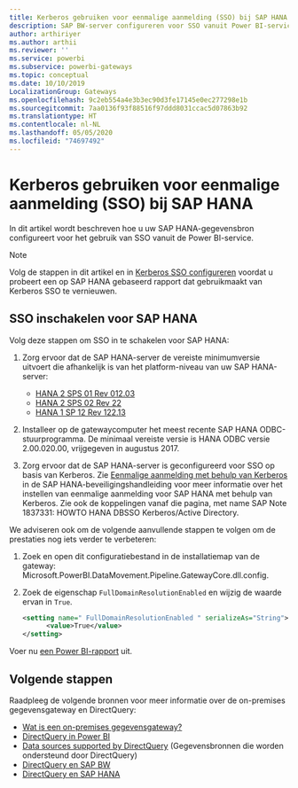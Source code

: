 ```yaml
---
title: Kerberos gebruiken voor eenmalige aanmelding (SSO) bij SAP HANA
description: SAP BW-server configureren voor SSO vanuit Power BI-service
author: arthiriyer
ms.author: arthii
ms.reviewer: ''
ms.service: powerbi
ms.subservice: powerbi-gateways
ms.topic: conceptual
ms.date: 10/10/2019
LocalizationGroup: Gateways
ms.openlocfilehash: 9c2eb554a4e3b3ec90d3fe17145e0ec277298e1b
ms.sourcegitcommit: 7aa0136f93f88516f97ddd8031ccac5d07863b92
ms.translationtype: HT
ms.contentlocale: nl-NL
ms.lasthandoff: 05/05/2020
ms.locfileid: "74697492"
---
```

# <a name="use-kerberos-for-single-sign-on-sso-to-sap-hana"></a>Kerberos gebruiken voor eenmalige aanmelding (SSO) bij SAP HANA

In dit artikel wordt beschreven hoe u uw SAP HANA-gegevensbron configureert voor het gebruik van SSO vanuit de Power BI-service.

> [!NOTE]
> Volg de stappen in dit artikel en in [Kerberos SSO configureren](service-gateway-sso-kerberos.md) voordat u probeert een op SAP HANA gebaseerd rapport dat gebruikmaakt van Kerberos SSO te vernieuwen.

## <a name="enable-sso-for-sap-hana"></a>SSO inschakelen voor SAP HANA

Volg deze stappen om SSO in te schakelen voor SAP HANA:

1. Zorg ervoor dat de SAP HANA-server de vereiste minimumversie uitvoert die afhankelijk is van het platform-niveau van uw SAP HANA-server:
   - [HANA 2 SPS 01 Rev 012.03](https://launchpad.support.sap.com/#/notes/2557386)
   - [HANA 2 SPS 02 Rev 22](https://launchpad.support.sap.com/#/notes/2547324)
   - [HANA 1 SP 12 Rev 122.13](https://launchpad.support.sap.com/#/notes/2528439)

2. Installeer op de gatewaycomputer het meest recente SAP HANA ODBC-stuurprogramma. De minimaal vereiste versie is HANA ODBC versie 2.00.020.00, vrijgegeven in augustus 2017.

3. Zorg ervoor dat de SAP HANA-server is geconfigureerd voor SSO op basis van Kerberos. Zie [Eenmalige aanmelding met behulp van Kerberos](https://help.sap.com/viewer/b3ee5778bc2e4a089d3299b82ec762a7/2.0.03/1885fad82df943c2a1974f5da0eed66d.html) in de SAP HANA-beveiligingshandleiding voor meer informatie over het instellen van eenmalige aanmelding voor SAP HANA met behulp van Kerberos. Zie ook de koppelingen vanaf die pagina, met name SAP Note 1837331: HOWTO HANA DBSSO Kerberos/Active Directory.

We adviseren ook om de volgende aanvullende stappen te volgen om de prestaties nog iets verder te verbeteren:

1. Zoek en open dit configuratiebestand in de installatiemap van de gateway: Microsoft.PowerBI.DataMovement.Pipeline.GatewayCore.dll.config.

2. Zoek de eigenschap `FullDomainResolutionEnabled` en wijzig de waarde ervan in `True`.

    ```xml
    <setting name=" FullDomainResolutionEnabled " serializeAs="String">
          <value>True</value>
    </setting>
    ```

Voer nu [een Power BI-rapport](service-gateway-sso-kerberos.md#run-a-power-bi-report) uit.

## <a name="next-steps"></a>Volgende stappen

Raadpleeg de volgende bronnen voor meer informatie over de on-premises gegevensgateway en DirectQuery:

* [Wat is een on-premises gegevensgateway?](/data-integration/gateway/service-gateway-onprem)
* [DirectQuery in Power BI](desktop-directquery-about.md)
* [Data sources supported by DirectQuery](desktop-directquery-data-sources.md) (Gegevensbronnen die worden ondersteund door DirectQuery)
* [DirectQuery en SAP BW](desktop-directquery-sap-bw.md)
* [DirectQuery en SAP HANA](desktop-directquery-sap-hana.md)
